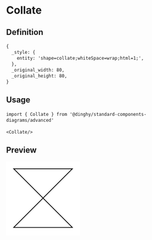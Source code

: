 # Collate

## Definition

```
{
  _style: { 
    entity: 'shape=collate;whiteSpace=wrap;html=1;',
  },
  _original_width: 80,
  _original_height: 80,
}
```

## Usage

```
import { Collate } from '@dinghy/standard-components-diagrams/advanced'

<Collate/>
```

## Preview

<img src="./collate.png" width="200"/>
